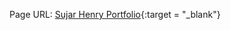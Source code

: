 Page URL:
[Sujar Henry Portfolio](https://Sujar-Henry.github.io/Sujar-Henry_Portfolio ){:target = "_blank"}

